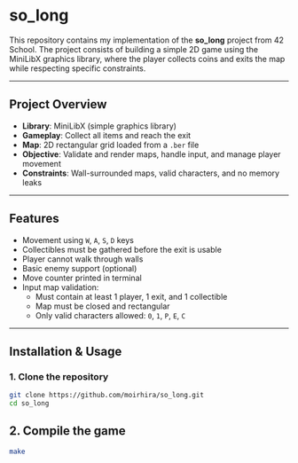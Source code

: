 # so_long

This repository contains my implementation of the **so_long** project from 42 School. The project consists of building a simple 2D game using the MiniLibX graphics library, where the player collects coins and exits the map while respecting specific constraints.

---

## Project Overview

- **Library**: MiniLibX (simple graphics library)
- **Gameplay**: Collect all items and reach the exit
- **Map**: 2D rectangular grid loaded from a `.ber` file
- **Objective**: Validate and render maps, handle input, and manage player movement
- **Constraints**: Wall-surrounded maps, valid characters, and no memory leaks

---

## Features

- Movement using `W`, `A`, `S`, `D` keys
- Collectibles must be gathered before the exit is usable
- Player cannot walk through walls
- Basic enemy support (optional)
- Move counter printed in terminal
- Input map validation:
  - Must contain at least 1 player, 1 exit, and 1 collectible
  - Map must be closed and rectangular
  - Only valid characters allowed: `0`, `1`, `P`, `E`, `C`

---

## Installation & Usage

### 1. Clone the repository

```bash
git clone https://github.com/moirhira/so_long.git
cd so_long
```

## 2. Compile the game
```bash
make
```
